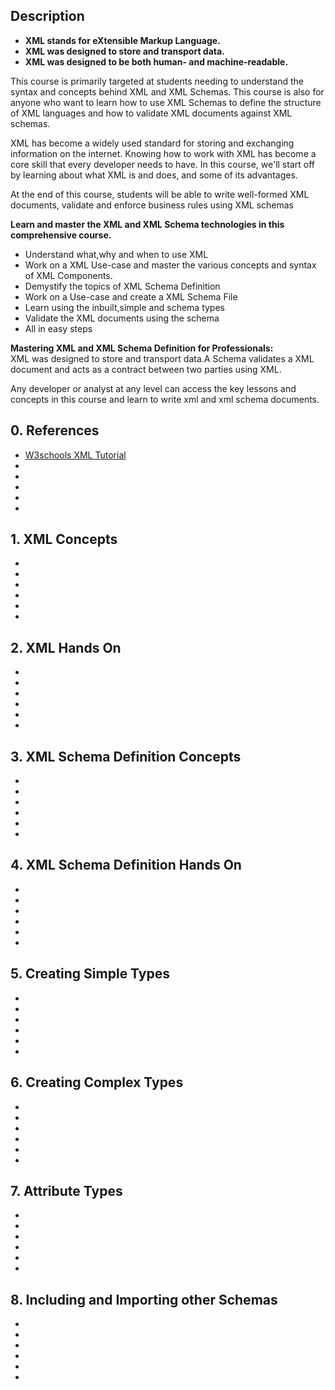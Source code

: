 ## Description
<p>
  <ul>
    <li><strong>XML stands for eXtensible Markup Language.</strong></li>
    <li><strong>XML was designed to store and transport data.</strong></li>
    <li><strong>XML was designed to be both human- and machine-readable.</strong></li>
  </ul>
</p>

<p>This course is primarily targeted at students needing to understand the syntax and concepts behind XML and XML Schemas. This course is also for anyone who want to learn how to use XML Schemas to define the structure of XML languages and how to validate XML documents against XML schemas.</p>

<p>XML has become a widely used standard for storing and exchanging information on the internet. Knowing how to work with XML has become a core skill that every developer needs to have. In this course, we'll start off by learning about what XML is and does, and some of its advantages.</p>

<p>At the end of this course, students will be able to write well-formed XML documents, validate and enforce business rules using XML schemas</p>

<p><strong>Learn and master the XML and XML Schema technologies in this comprehensive course.</strong>
  <ul>
    <li>Understand what,why and when to use XML</li>
    <li>Work on a XML Use-case and master the various concepts and syntax of XML Components.</li>
    <li>Demystify the topics of XML Schema Definition</li>
    <li>Work on a Use-case and create a XML Schema File</li>
    <li>Learn using the inbuilt,simple and schema types</li>
    <li>Validate the XML documents using the schema</li>
    <li>All in easy steps</li>
  </ul>
</p>

<p><strong>Mastering XML and XML Schema Definition for Professionals:</strong><br>
XML was designed to store and transport data.A Schema validates a XML document and acts as a contract between two parties using XML.

Any developer or analyst at any level can access the key lessons and concepts in this course and learn to write xml and xml schema documents.</p>


## 0. References
<ul>
  <li><a href="https://www.w3schools.com/xml/">W3schools XML Tutorial</a></li>
  <li><a href=""> </a></li>
  <li><a href=""> </a></li>
  <li><a href=""> </a></li>
  <li><a href=""> </a></li>
  <li><a href=""> </a></li>
</ul>


## 1. XML Concepts
<ul>
  <li><a href=""> </a></li>
  <li><a href=""> </a></li>
  <li><a href=""> </a></li>
  <li><a href=""> </a></li>
  <li><a href=""> </a></li>
  <li><a href=""> </a></li>
</ul>


## 2. XML Hands On
<ul>
  <li><a href=""> </a></li>
  <li><a href=""> </a></li>
  <li><a href=""> </a></li>
  <li><a href=""> </a></li>
  <li><a href=""> </a></li>
  <li><a href=""> </a></li>
</ul>


## 3. XML Schema Definition Concepts
<ul>
  <li><a href=""> </a></li>
  <li><a href=""> </a></li>
  <li><a href=""> </a></li>
  <li><a href=""> </a></li>
  <li><a href=""> </a></li>
  <li><a href=""> </a></li>
</ul>


## 4. XML Schema Definition Hands On
<ul>
  <li><a href=""> </a></li>
  <li><a href=""> </a></li>
  <li><a href=""> </a></li>
  <li><a href=""> </a></li>
  <li><a href=""> </a></li>
  <li><a href=""> </a></li>
</ul>


## 5. Creating Simple Types
<ul>
  <li><a href=""> </a></li>
  <li><a href=""> </a></li>
  <li><a href=""> </a></li>
  <li><a href=""> </a></li>
  <li><a href=""> </a></li>
  <li><a href=""> </a></li>
</ul>


## 6. Creating Complex Types
<ul>
  <li><a href=""> </a></li>
  <li><a href=""> </a></li>
  <li><a href=""> </a></li>
  <li><a href=""> </a></li>
  <li><a href=""> </a></li>
  <li><a href=""> </a></li>
</ul>


## 7. Attribute Types
<ul>
  <li><a href=""> </a></li>
  <li><a href=""> </a></li>
  <li><a href=""> </a></li>
  <li><a href=""> </a></li>
  <li><a href=""> </a></li>
  <li><a href=""> </a></li>
</ul>


## 8. Including and Importing other Schemas
<ul>
  <li><a href=""> </a></li>
  <li><a href=""> </a></li>
  <li><a href=""> </a></li>
  <li><a href=""> </a></li>
  <li><a href=""> </a></li>
  <li><a href=""> </a></li>
</ul>
